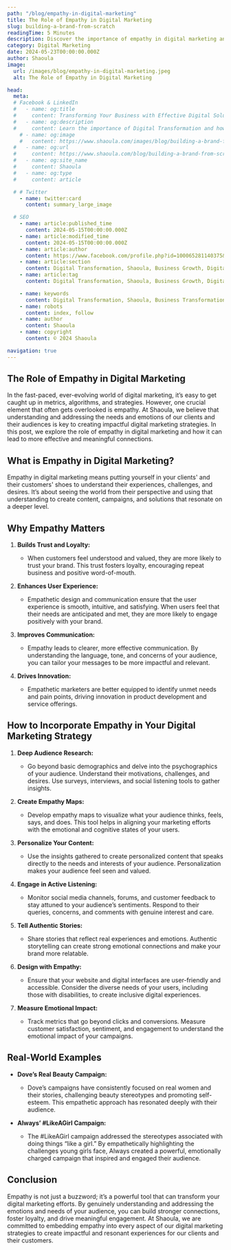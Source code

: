 ```yaml
---
path: "/blog/empathy-in-digital-marketing"
title: The Role of Empathy in Digital Marketing
slug: building-a-brand-from-scratch
readingTime: 5 Minutes
description: Discover the importance of empathy in digital marketing and how understanding your audience's needs and emotions can create more effective and meaningful connections. Learn strategies to incorporate empathy into your marketing efforts.
category: Digital Marketing
date: 2024-05-23T00:00:00.000Z
author: Shaoula
image:
  url: /images/blog/empathy-in-digital-marketing.jpeg
  alt: The Role of Empathy in Digital Marketing

head:
  meta:
  # Facebook & LinkedIn
  #   - name: og:title
  #     content: Transforming Your Business with Effective Digital Solutions
  #   - name: og:description
  #     content: Learn the importance of Digital Transformation and how Shaoula's solutions can enable your business growth.
    # - name: og:image
    #   content: https://www.shaoula.com/images/blog/building-a-brand-from-scratch.jpeg
  #   - name: og:url
  #     content: https://www.shaoula.com/blog/building-a-brand-from-scratch
  #   - name: og:site_name
  #     content: Shaoula
  #   - name: og:type
  #     content: article

  # # Twitter
    - name: twitter:card
      content: summary_large_image

  # SEO
    - name: article:published_time
      content: 2024-05-15T00:00:00.000Z
    - name: article:modified_time
      content: 2024-05-15T00:00:00.000Z
    - name: article:author
      content: https://www.facebook.com/profile.php?id=100065281140375&mibextid=LQQJ4d
    - name: article:section
      content: Digital Transformation, Shaoula, Business Growth, Digital Marketing, Empathy, User Experience, Communication, Innovation, Audience Research, Content Personalization, Active Listening, Authentic Storytelling, Design, Emotional Impact
    - name: article:tag
      content: Digital Transformation, Shaoula, Business Growth, Digital Marketing, Empathy, User Experience, Communication, Innovation, Audience Research, Content Personalization, Active Listening, Authentic Storytelling, Design, Emotional Impact

    - name: keywords
      content: Digital Transformation, Shaoula, Business Transformation, Digital Solutions, Business Growth, Digital Technologies, Effective Solutions, Customer Experiences, Competitive Advantage, Operational Agility, Empathy in digital marketing, Importance of empathy in marketing, Empathetic marketing strategies, Customer connection through empathy, Emotional marketing techniques, Building trust in digital marketing, User-centered marketing approach
    - name: robots
      content: index, follow
    - name: author
      content: Shaoula
    - name: copyright
      content: © 2024 Shaoula

navigation: true
---
```


## The Role of Empathy in Digital Marketing

In the fast-paced, ever-evolving world of digital marketing, it’s easy to get caught up in metrics, algorithms, and strategies. However, one crucial element that often gets overlooked is empathy. At Shaoula, we believe that understanding and addressing the needs and emotions of our clients and their audiences is key to creating impactful digital marketing strategies. In this post, we explore the role of empathy in digital marketing and how it can lead to more effective and meaningful connections.

## What is Empathy in Digital Marketing?

Empathy in digital marketing means putting yourself in your clients' and their customers' shoes to understand their experiences, challenges, and desires. It’s about seeing the world from their perspective and using that understanding to create content, campaigns, and solutions that resonate on a deeper level.

## Why Empathy Matters

1. **Builds Trust and Loyalty:**
   - When customers feel understood and valued, they are more likely to trust your brand. This trust fosters loyalty, encouraging repeat business and positive word-of-mouth.

2. **Enhances User Experience:**
   - Empathetic design and communication ensure that the user experience is smooth, intuitive, and satisfying. When users feel that their needs are anticipated and met, they are more likely to engage positively with your brand.

3. **Improves Communication:**
   - Empathy leads to clearer, more effective communication. By understanding the language, tone, and concerns of your audience, you can tailor your messages to be more impactful and relevant.

4. **Drives Innovation:**
   - Empathetic marketers are better equipped to identify unmet needs and pain points, driving innovation in product development and service offerings.

## How to Incorporate Empathy in Your Digital Marketing Strategy

1. **Deep Audience Research:**
   - Go beyond basic demographics and delve into the psychographics of your audience. Understand their motivations, challenges, and desires. Use surveys, interviews, and social listening tools to gather insights.

2. **Create Empathy Maps:**
   - Develop empathy maps to visualize what your audience thinks, feels, says, and does. This tool helps in aligning your marketing efforts with the emotional and cognitive states of your users.

3. **Personalize Your Content:**
   - Use the insights gathered to create personalized content that speaks directly to the needs and interests of your audience. Personalization makes your audience feel seen and valued.

4. **Engage in Active Listening:**
   - Monitor social media channels, forums, and customer feedback to stay attuned to your audience’s sentiments. Respond to their queries, concerns, and comments with genuine interest and care.

5. **Tell Authentic Stories:**
   - Share stories that reflect real experiences and emotions. Authentic storytelling can create strong emotional connections and make your brand more relatable.

6. **Design with Empathy:**
   - Ensure that your website and digital interfaces are user-friendly and accessible. Consider the diverse needs of your users, including those with disabilities, to create inclusive digital experiences.

7. **Measure Emotional Impact:**
   - Track metrics that go beyond clicks and conversions. Measure customer satisfaction, sentiment, and engagement to understand the emotional impact of your campaigns.

## Real-World Examples

- **Dove’s Real Beauty Campaign:**
  - Dove’s campaigns have consistently focused on real women and their stories, challenging beauty stereotypes and promoting self-esteem. This empathetic approach has resonated deeply with their audience.

- **Always’ #LikeAGirl Campaign:**
  - The #LikeAGirl campaign addressed the stereotypes associated with doing things “like a girl.” By empathetically highlighting the challenges young girls face, Always created a powerful, emotionally charged campaign that inspired and engaged their audience.

## Conclusion

Empathy is not just a buzzword; it’s a powerful tool that can transform your digital marketing efforts. By genuinely understanding and addressing the emotions and needs of your audience, you can build stronger connections, foster loyalty, and drive meaningful engagement. At Shaoula, we are committed to embedding empathy into every aspect of our digital marketing strategies to create impactful and resonant experiences for our clients and their customers.